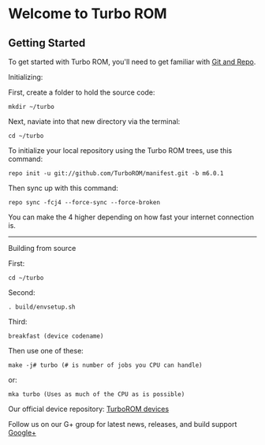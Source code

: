 Welcome to Turbo ROM
===================


Getting Started
---------------

To get started with Turbo ROM, you'll need to get familiar with
[Git and Repo](http://source.android.com/download/using-repo).

Initializing:

First, create a folder to hold the source code: 

	mkdir ~/turbo 

Next, naviate into that new directory via the terminal:

	cd ~/turbo

To initialize your local repository using the Turbo ROM trees, use this command:

	repo init -u git://github.com/TurboROM/manifest.git -b m6.0.1

Then sync up with this command:

	repo sync -fcj4 --force-sync --force-broken
	
You can make the 4 higher depending on how fast your internet connection is. 


-------------
 
Building from source

First:

	cd ~/turbo

Second:

	. build/envsetup.sh

Third:

	breakfast (device codename)

Then use one of these: 

	make -j# turbo (# is number of jobs you CPU can handle)

or:

	mka turbo (Uses as much of the CPU as is possible)


 
 Our official device repository:
 [TurboROM devices](https://github.com/TurboROM-Devices)
 
 
 
 Follow us on our G+ group for latest news, releases, and build support
 [Google+](https://plus.google.com/communities/100107549156816400681)
